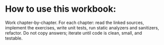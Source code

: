 # How to use this workbook:
Work chapter-by-chapter. For each chapter: read the linked sources, implement the exercises, write unit tests, run static analyzers and sanitizers, refactor. Do not copy answers; iterate until code is clean, small, and testable.
